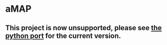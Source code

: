 # aMAP

## This project is now unsupported, please see [the python port](https://github.com/SainsburyWellcomeCentre/amap-python) for the current version.
